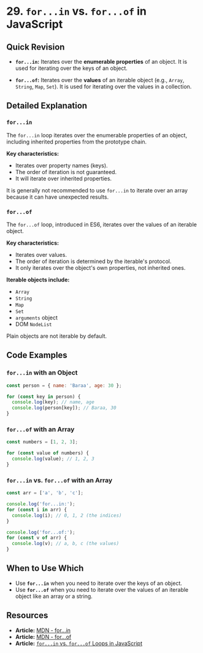 
# 29. `for...in` vs. `for...of` in JavaScript

## Quick Revision

*   **`for...in`:** Iterates over the **enumerable properties** of an object. It is used for iterating over the keys of an object.

*   **`for...of`:** Iterates over the **values** of an iterable object (e.g., `Array`, `String`, `Map`, `Set`). It is used for iterating over the values in a collection.

## Detailed Explanation

### `for...in`

The `for...in` loop iterates over the enumerable properties of an object, including inherited properties from the prototype chain.

**Key characteristics:**

*   Iterates over property names (keys).
*   The order of iteration is not guaranteed.
*   It will iterate over inherited properties.

It is generally not recommended to use `for...in` to iterate over an array because it can have unexpected results.

### `for...of`

The `for...of` loop, introduced in ES6, iterates over the values of an iterable object.

**Key characteristics:**

*   Iterates over values.
*   The order of iteration is determined by the iterable's protocol.
*   It only iterates over the object's own properties, not inherited ones.

**Iterable objects include:**

*   `Array`
*   `String`
*   `Map`
*   `Set`
*   `arguments` object
*   DOM `NodeList`

Plain objects are not iterable by default.

## Code Examples

### `for...in` with an Object

```javascript
const person = { name: 'Baraa', age: 30 };

for (const key in person) {
  console.log(key); // name, age
  console.log(person[key]); // Baraa, 30
}
```

### `for...of` with an Array

```javascript
const numbers = [1, 2, 3];

for (const value of numbers) {
  console.log(value); // 1, 2, 3
}
```

### `for...in` vs. `for...of` with an Array

```javascript
const arr = ['a', 'b', 'c'];

console.log('for...in:');
for (const i in arr) {
  console.log(i); // 0, 1, 2 (the indices)
}

console.log('for...of:');
for (const v of arr) {
  console.log(v); // a, b, c (the values)
}
```

## When to Use Which

*   Use **`for...in`** when you need to iterate over the keys of an object.
*   Use **`for...of`** when you need to iterate over the values of an iterable object like an array or a string.

## Resources

*   **Article:** [MDN - for...in](https://developer.mozilla.org/en-US/docs/Web/JavaScript/Reference/Statements/for...in)
*   **Article:** [MDN - for...of](https://developer.mozilla.org/en-US/docs/Web/JavaScript/Reference/Statements/for...of)
*   **Article:** [`for...in` vs. `for...of` Loops in JavaScript](https://www.freecodecamp.org/news/for-in-vs-for-of-loops-in-javascript/)

